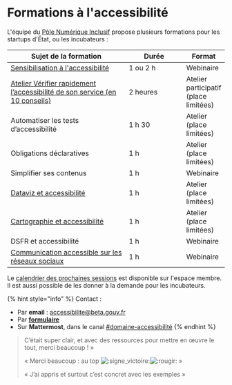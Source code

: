 # Formations à l'accessibilité

L'équipe du [Pôle Numérique Inclusif](../../../../solliciter-et-contribuer-a-la-communaute/je-sollicite-de-laide-transverse/aide-transverse-pole-numerique-inclusif.md) propose plusieurs formations pour les startups d'État, ou les incubateurs :

<table><thead><tr><th width="301">Sujet de la formation</th><th width="137.33333333333331">Durée</th><th>Format</th></tr></thead><tbody><tr><td><a href="sensibilisation-a-laccessibilite.md">Sensibilisation à l'accessibilité</a></td><td>1 ou 2 h</td><td>Webinaire</td></tr><tr><td><a href="10-choses-faciles-a-verifier-pour-un-site-plus-accessible.md">Atelier Vérifier rapidement l’accessibilité de son service (en 10 conseils)</a></td><td>2 heures</td><td>Atelier participatif (place limitées)</td></tr><tr><td>Automatiser les tests d’accessibilité</td><td>1 h 30</td><td>Atelier (place limitées)</td></tr><tr><td>Obligations déclaratives</td><td>1 h</td><td>Atelier (place limitées)</td></tr><tr><td>Simplifier ses contenus</td><td>1 h</td><td>Webinaire</td></tr><tr><td><a href="dataviz-et-accessibilite.md.md">Dataviz et accessibilité</a></td><td>1 h</td><td>Atelier (place limitées)</td></tr><tr><td><a href="cartographie-et-accessibilite.md.md">Cartographie et accessibilité</a></td><td>1 h</td><td>Atelier (place limitées)</td></tr><tr><td>DSFR et accessibilité</td><td>1 h</td><td>Webinaire</td></tr><tr><td><a href="communiquer-sur-les-reseaux-sociaux.md.md">Communication accessible sur les réseaux sociaux</a></td><td>1 h</td><td>Webinaire</td></tr></tbody></table>

Le [calendrier des prochaines sessions](https://espace-membre.incubateur.net/formations?filter=Accessibilit%C3%A9) est disponible sur l'espace membre. Il est aussi possible de les donner à la demande pour les incubateurs.

{% hint style="info" %}
Contact :

* Par **email** : [accessibilite@beta.gouv.fr](mailto:accessibilite@beta.gouv.fr)
* Par [**formulaire**](https://docs.google.com/forms/d/1L4DOpBS9ibJWmWyypOOyB86ExGPLz-IwUuunazugsBU/edit?usp=mail_response_notification\&urp=gmail_link)
* Sur **Mattermost**, dans le canal [#domaine-accessibilité](https://mattermost.incubateur.net/betagouv/channels/c015lnmttj9)
{% endhint %}

> C’était super clair, et avec des ressources pour mettre en œuvre le tout, merci beaucoup ! »
>
> « Merci beaucoup : au top ![:signe\_victoire:](https://a.slack-edge.com/production-standard-emoji-assets/13.0/apple-medium/270c-fe0f.png)![:rougir:](https://a.slack-edge.com/production-standard-emoji-assets/13.0/apple-medium/1f60a.png) »
>
> « J’ai appris et surtout c’est concret avec les exemples »
